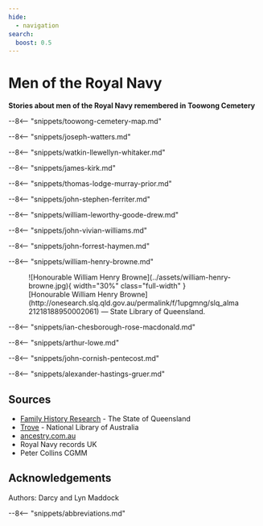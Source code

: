 ```yaml
---
hide:
  - navigation
search:
  boost: 0.5  
---
```


# Men of the Royal Navy

**Stories about men of the Royal Navy remembered in Toowong Cemetery**

--8<-- "snippets/toowong-cemetery-map.md"

--8<-- "snippets/joseph-watters.md"

--8<-- "snippets/watkin-llewellyn-whitaker.md"

--8<-- "snippets/james-kirk.md"

--8<-- "snippets/thomas-lodge-murray-prior.md"

--8<-- "snippets/john-stephen-ferriter.md"

--8<-- "snippets/william-leworthy-goode-drew.md"

--8<-- "snippets/john-vivian-williams.md"

--8<-- "snippets/john-forrest-haymen.md"

--8<-- "snippets/william-henry-browne.md"

<figure markdown>
  ![Honourable William Henry Browne](../assets/william-henry-browne.jpg){ width="30%" class="full-width" }
  <figcaption markdown>[Honourable William Henry Browne](http://onesearch.slq.qld.gov.au/permalink/f/1upgmng/slq_alma21218188950002061) — State Library of Queensland.</figcaption>
</figure>

--8<-- "snippets/ian-chesborough-rose-macdonald.md"

--8<-- "snippets/arthur-lowe.md"

--8<-- "snippets/john-cornish-pentecost.md"

--8<-- "snippets/alexander-hastings-gruer.md"


## Sources

- [Family History Research](https://www.familyhistory.bdm.qld.gov.au) - The State of Queensland
- [Trove](https://trove.nla.gov.au) - National Library of Australia
- [ancestry.com.au](https://www.ancestry.com.au/)
- Royal Navy records UK
- Peter Collins CGMM

## Acknowledgements

Authors: Darcy and Lyn Maddock

<!--

<div class="noprint" markdown="1">
## Brochure

**[Download this walk](../assets/guides/men-of-the-royal-navy.pdf)** - designed to be printed and folded in half to make an A5 brochure.

</div>
-->

--8<-- "snippets/abbreviations.md"
